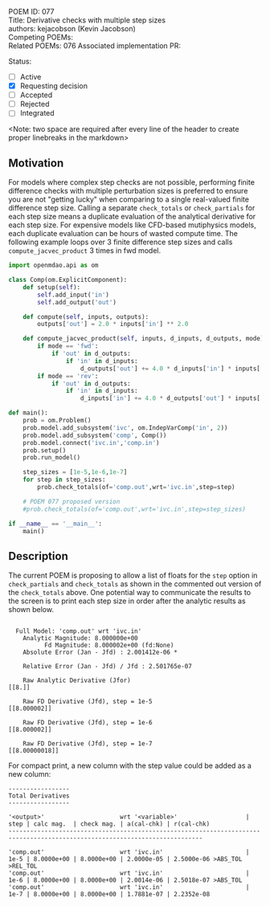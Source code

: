 POEM ID: 077  
Title:  Derivative checks with multiple step sizes  
authors: kejacobson (Kevin Jacobson)  
Competing POEMs:  
Related POEMs:  076
Associated implementation PR:  

Status:

- [ ] Active
- [x] Requesting decision
- [ ] Accepted
- [ ] Rejected
- [ ] Integrated

<Note: two space are required after every line of the header to create proper linebreaks in the markdown>


## Motivation

For models where complex step checks are not possible,
performing finite difference checks with multiple perturbation sizes is preferred to ensure
you are not "getting lucky" when comparing to a single real-valued finite difference step size.
Calling a separate `check_totals` or `check_partials` for each step size means
a duplicate evaluation of the analytical derivative for each step size.
For expensive models like CFD-based mutiphysics models, each duplicate evaluation can be hours of
wasted compute time.
The following example loops over 3 finite difference step sizes and calls `compute_jacvec_product`
3 times in fwd model.


```python
import openmdao.api as om

class Comp(om.ExplicitComponent):
    def setup(self):
        self.add_input('in')
        self.add_output('out')

    def compute(self, inputs, outputs):
        outputs['out'] = 2.0 * inputs['in'] ** 2.0

    def compute_jacvec_product(self, inputs, d_inputs, d_outputs, mode):
        if mode == 'fwd':
            if 'out' in d_outputs:
                if 'in' in d_inputs:
                    d_outputs['out'] += 4.0 * d_inputs['in'] * inputs['in']
        if mode == 'rev':
            if 'out' in d_outputs:
                if 'in' in d_inputs:
                    d_inputs['in'] += 4.0 * d_outputs['out'] * inputs['in']

def main():
    prob = om.Problem()
    prob.model.add_subsystem('ivc', om.IndepVarComp('in', 2))
    prob.model.add_subsystem('comp', Comp())
    prob.model.connect('ivc.in','comp.in')
    prob.setup()
    prob.run_model()

    step_sizes = [1e-5,1e-6,1e-7]
    for step in step_sizes:
        prob.check_totals(of='comp.out',wrt='ivc.in',step=step)

    # POEM 077 proposed version
    #prob.check_totals(of='comp.out',wrt='ivc.in',step=step_sizes)

if __name__ == '__main__':
    main()
```

## Description

The current POEM is proposing to allow a list of floats for the `step` option in `check_partials` and `check_totals` as
shown in the commented out version of the `check_totals` above.
One potential way to communicate the results to the screen is to print each step size in order after the analytic results
as shown below.

```

  Full Model: 'comp.out' wrt 'ivc.in'
    Analytic Magnitude: 8.000000e+00
          Fd Magnitude: 8.000002e+00 (fd:None)
    Absolute Error (Jan - Jfd) : 2.001412e-06 *

    Relative Error (Jan - Jfd) / Jfd : 2.501765e-07

    Raw Analytic Derivative (Jfor)
[[8.]]

    Raw FD Derivative (Jfd), step = 1e-5
[[8.000002]]

    Raw FD Derivative (Jfd), step = 1e-6
[[8.000002]]

    Raw FD Derivative (Jfd), step = 1e-7
[[8.00000018]]
```

For compact print, a new column with the step value could be added as a new column:


```
-----------------
Total Derivatives
-----------------

'<output>'                     wrt '<variable>'                   | step | calc mag.  | check mag. | a(cal-chk) | r(cal-chk)
----------------------------------------------------------------------------------------------------------------------------

'comp.out'                     wrt 'ivc.in'                       | 1e-5 | 8.0000e+00 | 8.0000e+00 | 2.0000e-05 | 2.5000e-06 >ABS_TOL >REL_TOL
'comp.out'                     wrt 'ivc.in'                       | 1e-6 | 8.0000e+00 | 8.0000e+00 | 2.0014e-06 | 2.5018e-07 >ABS_TOL
'comp.out'                     wrt 'ivc.in'                       | 1e-7 | 8.0000e+00 | 8.0000e+00 | 1.7881e-07 | 2.2352e-08
```
